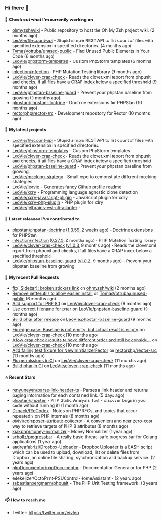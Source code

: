 ### Hi there 👋

#### 👷 Check out what I'm currently working on

- [ohmyzsh/wiki](https://github.com/ohmyzsh/wiki) - Public repository to host the Oh My Zsh project wiki. (2 months ago)
- [LeoVie/filecount-api](https://github.com/LeoVie/filecount-api) - Stupid simple REST API to list count of files with specified extension in specified directories. (4 months ago)
- [TomasVotruba/unused-public](https://github.com/TomasVotruba/unused-public) - Find Unused Public Elements in Your Code (6 months ago)
- [LeoVie/phpstorm-templates](https://github.com/LeoVie/phpstorm-templates) - Custom PhpStorm templates (6 months ago)
- [infection/infection](https://github.com/infection/infection) - PHP Mutation Testing library (9 months ago)
- [LeoVie/clover-crap-check](https://github.com/LeoVie/clover-crap-check) - Reads the clover.xml report from phpunit and checks, if all files have a CRAP index below a specified threshold (9 months ago)
- [LeoVie/phpstan-baseline-guard](https://github.com/LeoVie/phpstan-baseline-guard) - Prevent your phpstan baseline from growing (9 months ago)
- [phpstan/phpstan-doctrine](https://github.com/phpstan/phpstan-doctrine) - Doctrine extensions for PHPStan (10 months ago)
- [rectorphp/rector-src](https://github.com/rectorphp/rector-src) - Development repository for Rector (10 months ago)

#### 🌱 My latest projects

- [LeoVie/filecount-api](https://github.com/LeoVie/filecount-api) - Stupid simple REST API to list count of files with specified extension in specified directories.
- [LeoVie/phpstorm-templates](https://github.com/LeoVie/phpstorm-templates) - Custom PhpStorm templates
- [LeoVie/clover-crap-check](https://github.com/LeoVie/clover-crap-check) - Reads the clover.xml report from phpunit and checks, if all files have a CRAP index below a specified threshold
- [LeoVie/phpstan-baseline-guard](https://github.com/LeoVie/phpstan-baseline-guard) - Prevent your phpstan baseline from growing
- [LeoVie/mocking-strategy](https://github.com/LeoVie/mocking-strategy) - Small repo to demonstrate different mocking strategies
- [LeoVie/leovie](https://github.com/LeoVie/leovie) - Generates fancy Github profile readme
- [LeoVie/xdry](https://github.com/LeoVie/xdry) - Programming language agnostic clone detection
- [LeoVie/xdry-javascript-plugin](https://github.com/LeoVie/xdry-javascript-plugin) - JavaScript plugin for xdry
- [LeoVie/xdry-php-plugin](https://github.com/LeoVie/xdry-php-plugin) - PHP plugin for xdry
- [LeoVie/jetbrains-wsl-cli-adapter](https://github.com/LeoVie/jetbrains-wsl-cli-adapter) - 

#### 🔭 Latest releases I've contributed to

- [phpstan/phpstan-doctrine](https://github.com/phpstan/phpstan-doctrine) ([1.3.59](https://github.com/phpstan/phpstan-doctrine/releases/tag/1.3.59), 2 weeks ago) - Doctrine extensions for PHPStan
- [infection/infection](https://github.com/infection/infection) ([0.27.9](https://github.com/infection/infection/releases/tag/0.27.9), 2 months ago) - PHP Mutation Testing library
- [LeoVie/clover-crap-check](https://github.com/LeoVie/clover-crap-check) ([v1.0.3](https://github.com/LeoVie/clover-crap-check/releases/tag/v1.0.3), 9 months ago) - Reads the clover.xml report from phpunit and checks, if all files have a CRAP index below a specified threshold
- [LeoVie/phpstan-baseline-guard](https://github.com/LeoVie/phpstan-baseline-guard) ([v1.0.2](https://github.com/LeoVie/phpstan-baseline-guard/releases/tag/v1.0.2), 9 months ago) - Prevent your phpstan baseline from growing

#### 🔨 My recent Pull Requests

- [fix(_Sidebar): broken stickers link](https://github.com/ohmyzsh/wiki/pull/43) on [ohmyzsh/wiki](https://github.com/ohmyzsh/wiki) (2 months ago)
- [Remove nette/utils to allow easier install](https://github.com/TomasVotruba/unused-public/pull/87) on [TomasVotruba/unused-public](https://github.com/TomasVotruba/unused-public) (6 months ago)
- [Add support for PHP 8.1](https://github.com/LeoVie/clover-crap-check/pull/10) on [LeoVie/clover-crap-check](https://github.com/LeoVie/clover-crap-check) (9 months ago)
- [Use correct filename for phar](https://github.com/LeoVie/phpstan-baseline-guard/pull/12) on [LeoVie/phpstan-baseline-guard](https://github.com/LeoVie/phpstan-baseline-guard) (9 months ago)
- [Build phar after release](https://github.com/LeoVie/phpstan-baseline-guard/pull/11) on [LeoVie/phpstan-baseline-guard](https://github.com/LeoVie/phpstan-baseline-guard) (9 months ago)
- [Fix edge case: Baseline is not empty, but actual result is empty](https://github.com/LeoVie/clover-crap-check/pull/9) on [LeoVie/clover-crap-check](https://github.com/LeoVie/clover-crap-check) (10 months ago)
- [Allow crap check results to have different order and still be conside…](https://github.com/LeoVie/clover-crap-check/pull/8) on [LeoVie/clover-crap-check](https://github.com/LeoVie/clover-crap-check) (10 months ago)
- [Add failing test fixture for NewInInitializerRector](https://github.com/rectorphp/rector-src/pull/3516) on [rectorphp/rector-src](https://github.com/rectorphp/rector-src) (10 months ago)
- [Fix permissions in CI](https://github.com/LeoVie/clover-crap-check/pull/7) on [LeoVie/clover-crap-check](https://github.com/LeoVie/clover-crap-check) (11 months ago)
- [Build phar in CI](https://github.com/LeoVie/clover-crap-check/pull/6) on [LeoVie/clover-crap-check](https://github.com/LeoVie/clover-crap-check) (11 months ago)

#### ⭐ Recent Stars

- [renyuneyun/parse-link-header-ts](https://github.com/renyuneyun/parse-link-header-ts) - Parses a link header and returns paging information for each contained link. (5 days ago)
- [phpstan/phpstan](https://github.com/phpstan/phpstan) - PHP Static Analysis Tool - discover bugs in your code without running it! (1 month ago)
- [Danack/RfcCodex](https://github.com/Danack/RfcCodex) - Notes on PHP RFCs, and topics that occur repeatedly on PHP internals (8 months ago)
- [olvlvl/composer-attribute-collector](https://github.com/olvlvl/composer-attribute-collector) - A convenient and near zero-cost way to retrieve targets of PHP 8 attributes (8 months ago)
- [krakphp/money-normalizer](https://github.com/krakphp/money-normalizer) - Money Normalizer (1 year ago)
- [schollz/progressbar](https://github.com/schollz/progressbar) - A really basic thread-safe progress bar for Golang applications (1 year ago)
- [andreafabrizi/Dropbox-Uploader](https://github.com/andreafabrizi/Dropbox-Uploader) - Dropbox Uploader is a BASH script which can be used to upload, download, list or delete files from Dropbox, an online file sharing, synchronization and backup service. (2 years ago)
- [phpDocumentor/phpDocumentor](https://github.com/phpDocumentor/phpDocumentor) - Documentation Generator for PHP  (2 years ago)
- [edekeijzer/OctoPrint-PSUControl-HomeAssistant](https://github.com/edekeijzer/OctoPrint-PSUControl-HomeAssistant) -  (2 years ago)
- [sebastianbergmann/phpunit](https://github.com/sebastianbergmann/phpunit) - The PHP Unit Testing framework. (3 years ago)

#### 📫 How to reach me

- Twitter: https://twitter.com/eivleo
